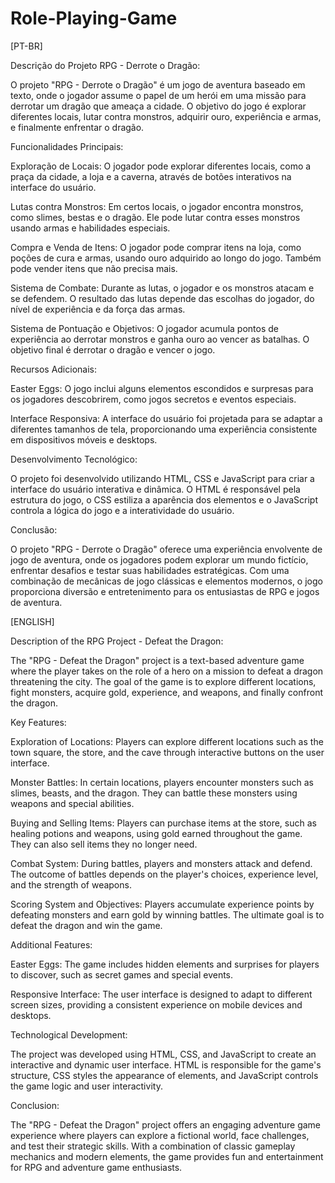 # Role-Playing-Game
[PT-BR]

Descrição do Projeto RPG - Derrote o Dragão:

O projeto "RPG - Derrote o Dragão" é um jogo de aventura baseado em texto, onde o jogador assume o papel de um herói em uma missão para derrotar um dragão que ameaça a cidade. O objetivo do jogo é explorar diferentes locais, lutar contra monstros, adquirir ouro, experiência e armas, e finalmente enfrentar o dragão.

Funcionalidades Principais:

Exploração de Locais: O jogador pode explorar diferentes locais, como a praça da cidade, a loja e a caverna, através de botões interativos na interface do usuário.

Lutas contra Monstros: Em certos locais, o jogador encontra monstros, como slimes, bestas e o dragão. Ele pode lutar contra esses monstros usando armas e habilidades especiais.

Compra e Venda de Itens: O jogador pode comprar itens na loja, como poções de cura e armas, usando ouro adquirido ao longo do jogo. Também pode vender itens que não precisa mais.

Sistema de Combate: Durante as lutas, o jogador e os monstros atacam e se defendem. O resultado das lutas depende das escolhas do jogador, do nível de experiência e da força das armas.

Sistema de Pontuação e Objetivos: O jogador acumula pontos de experiência ao derrotar monstros e ganha ouro ao vencer as batalhas. O objetivo final é derrotar o dragão e vencer o jogo.

Recursos Adicionais:

Easter Eggs: O jogo inclui alguns elementos escondidos e surpresas para os jogadores descobrirem, como jogos secretos e eventos especiais.

Interface Responsiva: A interface do usuário foi projetada para se adaptar a diferentes tamanhos de tela, proporcionando uma experiência consistente em dispositivos móveis e desktops.

Desenvolvimento Tecnológico:

O projeto foi desenvolvido utilizando HTML, CSS e JavaScript para criar a interface do usuário interativa e dinâmica. O HTML é responsável pela estrutura do jogo, o CSS estiliza a aparência dos elementos e o JavaScript controla a lógica do jogo e a interatividade do usuário.

Conclusão:

O projeto "RPG - Derrote o Dragão" oferece uma experiência envolvente de jogo de aventura, onde os jogadores podem explorar um mundo fictício, enfrentar desafios e testar suas habilidades estratégicas. Com uma combinação de mecânicas de jogo clássicas e elementos modernos, o jogo proporciona diversão e entretenimento para os entusiastas de RPG e jogos de aventura.

[ENGLISH]


Description of the RPG Project - Defeat the Dragon:

The "RPG - Defeat the Dragon" project is a text-based adventure game where the player takes on the role of a hero on a mission to defeat a dragon threatening the city. The goal of the game is to explore different locations, fight monsters, acquire gold, experience, and weapons, and finally confront the dragon.

Key Features:

Exploration of Locations: Players can explore different locations such as the town square, the store, and the cave through interactive buttons on the user interface.

Monster Battles: In certain locations, players encounter monsters such as slimes, beasts, and the dragon. They can battle these monsters using weapons and special abilities.

Buying and Selling Items: Players can purchase items at the store, such as healing potions and weapons, using gold earned throughout the game. They can also sell items they no longer need.

Combat System: During battles, players and monsters attack and defend. The outcome of battles depends on the player's choices, experience level, and the strength of weapons.

Scoring System and Objectives: Players accumulate experience points by defeating monsters and earn gold by winning battles. The ultimate goal is to defeat the dragon and win the game.

Additional Features:

Easter Eggs: The game includes hidden elements and surprises for players to discover, such as secret games and special events.

Responsive Interface: The user interface is designed to adapt to different screen sizes, providing a consistent experience on mobile devices and desktops.

Technological Development:

The project was developed using HTML, CSS, and JavaScript to create an interactive and dynamic user interface. HTML is responsible for the game's structure, CSS styles the appearance of elements, and JavaScript controls the game logic and user interactivity.

Conclusion:

The "RPG - Defeat the Dragon" project offers an engaging adventure game experience where players can explore a fictional world, face challenges, and test their strategic skills. With a combination of classic gameplay mechanics and modern elements, the game provides fun and entertainment for RPG and adventure game enthusiasts.